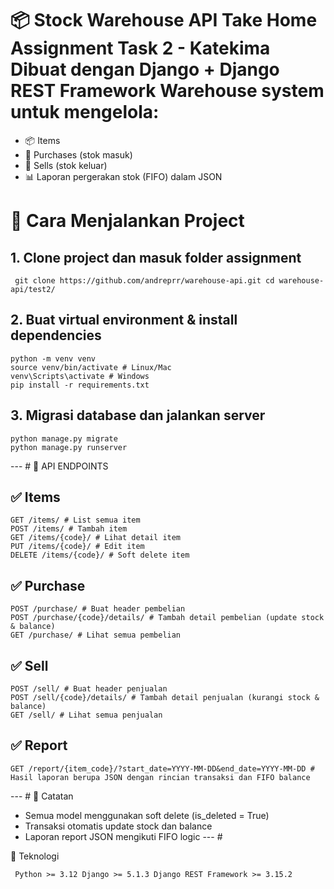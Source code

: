 
# 📦 Stock Warehouse API Take Home Assignment Task 2 - Katekima Dibuat dengan Django + Django REST Framework Warehouse system untuk mengelola: 
- 📦 Items
-  🛒 Purchases (stok masuk)
-  💸 Sells (stok keluar)
-  📊 Laporan pergerakan stok (FIFO) dalam JSON

# 🚀 Cara Menjalankan Project 
## 1. Clone project dan masuk folder assignment 
```
 git clone https://github.com/andreprr/warehouse-api.git cd warehouse-api/test2/
```
## 2. Buat virtual environment & install dependencies 
```
python -m venv venv
source venv/bin/activate # Linux/Mac
venv\Scripts\activate # Windows
pip install -r requirements.txt
```

 ## 3. Migrasi database dan jalankan server 
```
python manage.py migrate
python manage.py runserver
```

--- # 🔗 API ENDPOINTS 
 ## ✅ Items 
```
GET /items/ # List semua item
POST /items/ # Tambah item
GET /items/{code}/ # Lihat detail item
PUT /items/{code}/ # Edit item
DELETE /items/{code}/ # Soft delete item
```

 ## ✅ Purchase 
```
POST /purchase/ # Buat header pembelian
POST /purchase/{code}/details/ # Tambah detail pembelian (update stock & balance)
GET /purchase/ # Lihat semua pembelian
```

 ## ✅ Sell 
```
POST /sell/ # Buat header penjualan
POST /sell/{code}/details/ # Tambah detail penjualan (kurangi stock & balance)
GET /sell/ # Lihat semua penjualan
```

 ## ✅ Report 
```
GET /report/{item_code}/?start_date=YYYY-MM-DD&end_date=YYYY-MM-DD # Hasil laporan berupa JSON dengan rincian transaksi dan FIFO balance
```

--- # 📌 Catatan 
- Semua model menggunakan soft delete (is_deleted = True)
- Transaksi otomatis update stock dan balance
- Laporan report JSON mengikuti FIFO logic
--- #

 📎 Teknologi 
```
 Python >= 3.12 Django >= 5.1.3 Django REST Framework >= 3.15.2
```
